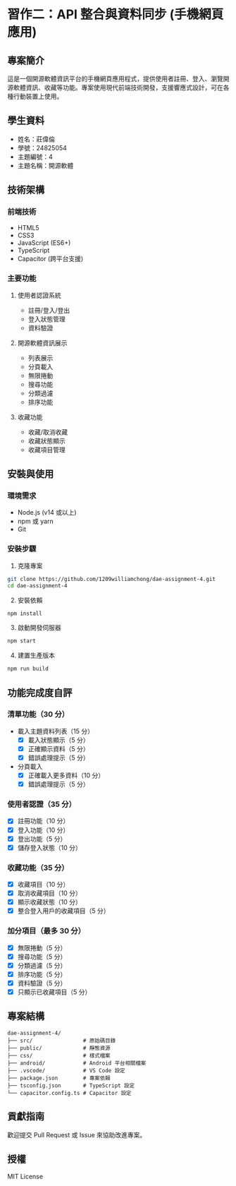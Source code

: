 # 習作二：API 整合與資料同步 (手機網頁應用)

## 專案簡介

這是一個開源軟體資訊平台的手機網頁應用程式，提供使用者註冊、登入、瀏覽開源軟體資訊、收藏等功能。專案使用現代前端技術開發，支援響應式設計，可在各種行動裝置上使用。

## 學生資料

- 姓名：莊偉倫
- 學號：24825054
- 主題編號：4
- 主題名稱：開源軟體

## 技術架構

### 前端技術

- HTML5
- CSS3
- JavaScript (ES6+)
- TypeScript
- Capacitor (跨平台支援)

### 主要功能

1. 使用者認證系統

   - 註冊/登入/登出
   - 登入狀態管理
   - 資料驗證

2. 開源軟體資訊展示

   - 列表展示
   - 分頁載入
   - 無限捲動
   - 搜尋功能
   - 分類過濾
   - 排序功能

3. 收藏功能
   - 收藏/取消收藏
   - 收藏狀態顯示
   - 收藏項目管理

## 安裝與使用

### 環境需求

- Node.js (v14 或以上)
- npm 或 yarn
- Git

### 安裝步驟

1. 克隆專案

```bash
git clone https://github.com/1209williamchong/dae-assignment-4.git
cd dae-assignment-4
```

2. 安裝依賴

```bash
npm install
```

3. 啟動開發伺服器

```bash
npm start
```

4. 建置生產版本

```bash
npm run build
```

## 功能完成度自評

### 清單功能（30 分）

- 載入主題資料列表（15 分）
  - [x] 載入狀態顯示（5 分）
  - [x] 正確顯示資料（5 分）
  - [x] 錯誤處理提示（5 分）
- 分頁載入
  - [x] 正確載入更多資料（10 分）
  - [x] 錯誤處理提示（5 分）

### 使用者認證（35 分）

- [x] 註冊功能（10 分）
- [x] 登入功能（10 分）
- [x] 登出功能（5 分）
- [x] 儲存登入狀態（10 分）

### 收藏功能（35 分）

- [x] 收藏項目（10 分）
- [x] 取消收藏項目（10 分）
- [x] 顯示收藏狀態（10 分）
- [x] 整合登入用戶的收藏項目（5 分）

### 加分項目（最多 30 分）

- [x] 無限捲動（5 分）
- [x] 搜尋功能（5 分）
- [x] 分類過濾（5 分）
- [x] 排序功能（5 分）
- [x] 資料驗證（5 分）
- [x] 只顯示已收藏項目（5 分）

## 專案結構

```
dae-assignment-4/
├── src/                # 原始碼目錄
├── public/             # 靜態資源
├── css/                # 樣式檔案
├── android/            # Android 平台相關檔案
├── .vscode/            # VS Code 設定
├── package.json        # 專案依賴
├── tsconfig.json       # TypeScript 設定
└── capacitor.config.ts # Capacitor 設定
```

## 貢獻指南

歡迎提交 Pull Request 或 Issue 來協助改進專案。

## 授權

MIT License
